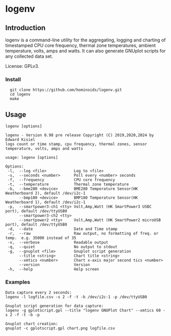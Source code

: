 # logenv


## Introduction
logenv is a command-line utility for the aggregating, logging and charting of timestamped CPU core frequency, thermal zone temperatures, ambient temperature, volts, amps and watts.  It can also generate GNUplot scripts for any collected data set.

License: GPLv3.

### Install
```
  git clone https://github.com/hominoids/logenv.git
  cd logenv
  make
```

  
## Usage
```
logenv [options]

logenv - Version 0.98 pre release Copyright (C) 2019,2020,2024 by Edward Kisiel
logs count or time stamp, cpu frequency, thermal zones, sensor temperature, volts, amps and watts

usage: logenv [options]

Options:
 -l,  --log <file>            Log to <file>
 -s,  --seconds <number>      Poll every <number> seconds
 -f,  --frequency             CPU core frequency
 -t,  --temperature           Thermal zone temperature
 -b,  --bme280 <device>       BME280 Temperature Sensor(HK Weatherboard 2), default /dev/i2c-1
      --bmp180 <device>       BMP180 Temperature Sensor(HK Weatherboard 1), default /dev/i2c-1
 -p,  --smartpower3-ch1 <tty> Volt,Amp,Watt (HK SmartPower3 USBC port), default /dev/ttyUSB0
      --smartpower3-ch2 <tty>
      --smartpower2 <tty>     Volt,Amp,Watt (HK SmartPower2 microUSB port), default /dev/ttyUSB0
 -d,  --date                  Date and Time stamp
 -r,  --raw                   Raw output, no formatting of freq. or temp.  e.g. 35000 instead of 35
 -v,  --verbose               Readable output
 -q,  --quiet                 No output to stdout
 -g,  --gnuplot <file>        Gnuplot script generation
      --title <string>        Chart title <string>
      --xmtics <number>       Chart x-axis major second tics <number>
      --version               Version
 -h,  --help                  Help screen
```

### Examples
```
Data capture every 2 seconds:
logenv -l logfile.csv -s 2 -f -t -b /dev/i2c-1 -p /dev/ttyUSB0

Gnuplot script generation for data capture:
logenv -g gplotscript.gpl --title "logenv GNUPlot Chart" --xmtics 60 -s 2 -f -t -b -p 

Gnuplot chart creation:
gnuplot -c gplotscript.gpl chart.png logfile.csv
```
